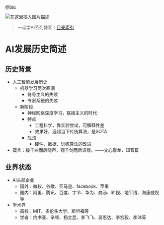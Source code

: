 @[toc](一起学AI：过去以及当下)

![在这里插入图片描述](https://img-blog.csdnimg.cn/c3c2e4b7dae44bef909a63d75eeb227f.jpeg)

> 一起学AI系列博客：[目录索引](https://blog.csdn.net/qq_17256689/article/details/130910780)



# AI发展历史简述

## 历史背景

- 人工智能发展历史
    - 机器学习两次寒潮
        - 符号主义的失败
        - 专家系统的失败
    - 新阶段
        - 神经网络深度学习，联接主义的时代
        - 特点
            - 工程科学，靠实验尝试，可解释性差
            - 效果好，远超当下传统算法，是SOTA
        - 瓶颈
            - 硬件、数据、训练算法的改进
- 箴言：操千曲而后晓声，观千剑而后识器。——文心雕龙，知音篇

## 业界状态

- AI头部企业
    - 国外：微软、谷歌、亚马逊、facebook、苹果
    - 国内：阿里、腾讯、百度、字节、华为、商汤、旷视、地平线、海康威视等
- 学术界
    - 高校：MIT、多伦多大学、斯坦福等
    - 学者：约书亚、辛顿、杨立昆、李飞飞、吴恩达、李宏毅、李沐等
